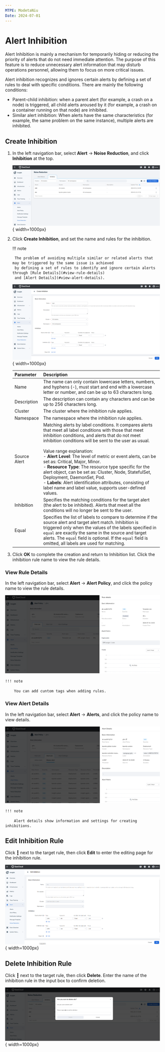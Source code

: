 ```yaml
---
MTPE: ModetaNiu
Date: 2024-07-01
---
```


# Alert Inhibition

Alert Inhibition is mainly a mechanism for temporarily hiding or reducing the priority of alerts that do not need 
immediate attention. The purpose of this feature is to reduce unnecessary alert information that may disturb 
operations personnel, allowing them to focus on more critical issues.

Alert inhibition recognizes and ignores certain alerts by defining a set of rules to deal with specific conditions. 
There are mainly the following conditions:

- Parent-child inhibition: when a parent alert (for example, a crash on a node) is triggered, all child alerts aroused by 
  it (for example, a crash on a container running on that node) are inhibited.
- Similar alert inhibition: When alerts have the same characteristics (for example, the same problem on the same instance), 
  multiple alerts are inhibited.

## Create Inhibition

1. In the left navigation bar, select **Alert** -> **Noise Reduction**, and click **Inhibition** at the top.

    ![Inhibition](../images/inhibition01.png){ width=1000px}

2. Click **Create Inhibition**, and set the name and rules for the inhibition.

    !!! note

        The problem of avoiding multiple similar or related alerts that may be triggered by the same issue is achieved 
        by defining a set of rules to identify and ignore certain alerts through [Rule Details](#view-rule-details) 
        and [Alert Details](#view-alert-details).

    ![Create Inhibition](../images/inhibition02.png){ width=1000px}

    | Parameter | Description |
    | ---- | ---- |
    | Name | The name can only contain lowercase letters, numbers, and hyphens (-), must start and end with a lowercase letter or number, and can be up to 63 characters long. |
    | Description | The description can contain any characters and can be up to 256 characters long. |
    | Cluster | The cluster where the inhibition rule applies. |
    | Namespace | The namespace where the inhibition rule applies. |
    | Source Alert | Matching alerts by label conditions. It compares alerts that meet all label conditions with those that meet inhibition conditions, and alerts that do not meet inhibition conditions will be sent to the user as usual. <br /><br />Value range explanation:<br /> - **Alert Level**: The level of metric or event alerts, can be set as: Critical, Major, Minor.<br /> - **Resource Type**: The resource type specific for the alert object, can be set as: Cluster, Node, StatefulSet, Deployment, DaemonSet, Pod. <br /> - **Labels**: Alert identification attributes, consisting of label name and label value, supports user-defined values. |
    | Inhibition | Specifies the matching conditions for the target alert (the alert to be inhibited). Alerts that meet all the conditions will no longer be sent to the user. |
    | Equal | Specifies the list of labels to compare to determine if the source alert and target alert match. Inhibition is triggered only when the values of the labels specified in `equal` are exactly the same in the source and target alerts. The `equal` field is optional. If the `equal` field is omitted, all labels are used for matching. |

3. Click **OK** to complete the creation and return to Inhibition list. Click the inhibition rule name to view the rule details.

### View Rule Details

In the left navigation bar, select **Alert** -> **Alert Policy**, and click the policy name to view the rule details.

  ![Rule details](../images/inhibition.png)

    !!! note

        You can add cuntom tags when adding rules.

### View Alert Details

In the left navigation bar, select **Alert** -> **Alerts**, and click the policy name to view details.

  ![Alert details](../images/inhibition-01.png)

    !!! note

        Alert details show information and settings for creating inhibitions.

## Edit Inhibition Rule

Click **┇** next to the target rule, then click **Edit** to enter the editing page for the inhibition rule.

![Edit Rules](../images/inhibition03.png){ width=1000px}

## Delete Inhibition Rule

Click **┇** next to the target rule, then click **Delete**. Enter the name of the inhibition rule in the input box 
to confirm deletion.

![Delete Rules](../images/inhibition04.png){ width=1000px}
